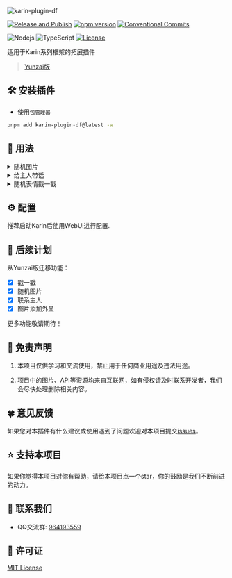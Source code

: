 ![karin-plugin-df](https://socialify.git.ci/DenFengLai/karin-plugin-df/image?custom_language=TypeScript&font=Bitter&forks=1&language=1&name=1&owner=1&pattern=Circuit+Board&stargazers=1&theme=Light)

[![Release and Publish](https://github.com/DenFengLai/karin-plugin-df/actions/workflows/release.yml/badge.svg)](https://github.com/DenFengLai/karin-plugin-df/actions/workflows/release.yml)
[![npm version](https://img.shields.io/npm/v/karin-plugin-df.svg)](https://www.npmjs.com/package/karin-plugin-df)
[![Conventional Commits](https://img.shields.io/badge/Conventional%20Commits-1.0.0-yellow.svg)](https://conventionalcommits.org)

![Nodejs](https://img.shields.io/badge/-Node.js-3C873A?style=flat&logo=Node.js&logoColor=white)
![TypeScript](https://img.shields.io/badge/-TypeScript-blue?style=flat&logo=TypeScript&logoColor=white)
[![License](https://img.shields.io/github/license/DenFengLai/karin-plugin-df.svg)](LICENSE)

适用于Karin系列框架的拓展插件

> [Yunzai版](https://github.com/DenFengLai/DF-Plugin)

## 🛠️ 安装插件

- 使用`包管理器`

```sh
pnpm add karin-plugin-df@latest -w
```

## 🤗 用法

<details><summary>随机图片</summary>

- #来张JK / 白丝 / 黑丝 / cos / 腿子 ...
- #DF随机表情列表

> 随机发送一张图片

</details>

<details><summary>给主人带话</summary>

- #联系主人 + `消息内容`  

> #回复<内容> 或 #回复<消息标识><空格><内容>

</details>

<details><summary>随机表情戳一戳</summary>

> 戳一戳机器人返回随机表情包  

</details>

## ⚙️ 配置

推荐启动Karin后使用WebUi进行配置.

## 🧾 后续计划

从Yunzai版迁移功能：

- [x] 戳一戳
- [x] 随机图片
- [x] 联系主人
- [x] 图片添加外显

更多功能敬请期待！

## 💬 免责声明

1. 本项目仅供学习和交流使用，禁止用于任何商业用途及违法用途。

2. 项目中的图片、API等资源均来自互联网，如有侵权请及时联系开发者，我们会尽快处理删除相关内容。

## 🍀 意见反馈

如果您对本插件有什么建议或使用遇到了问题欢迎对本项目提交[issues](https://github.com/DenFengLai/karin-plugin-df/issues/new)。

## ⭐ 支持本项目

如果你觉得本项目对你有帮助，请给本项目点一个star，你的鼓励是我们不断前进的动力。

## 👥 联系我们

- QQ交流群: [964193559](https://qm.qq.com/q/g1t4GMALf2)

## 📄 许可证

[MIT License](./LICENSE)
